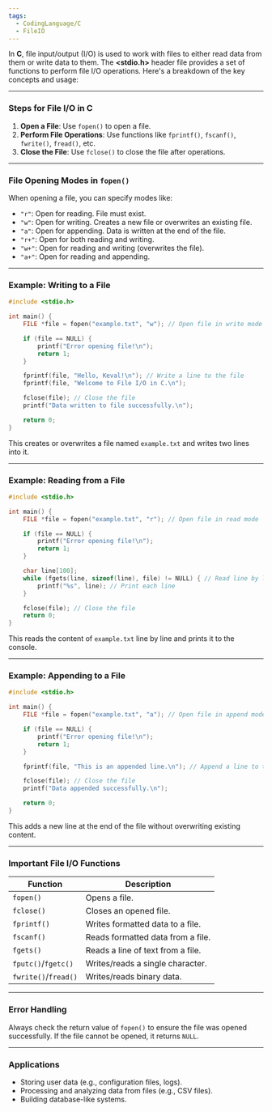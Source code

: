 ```yaml
---
tags:
  - CodingLanguage/C
  - FileIO
---
```


In **C**, file input/output (I/O) is used to work with files to either read data from them or write data to them. The **<stdio.h>** header file provides a set of functions to perform file I/O operations. Here's a breakdown of the key concepts and usage:

---

### **Steps for File I/O in C**
1. **Open a File**: Use `fopen()` to open a file.
2. **Perform File Operations**: Use functions like `fprintf()`, `fscanf()`, `fwrite()`, `fread()`, etc.
3. **Close the File**: Use `fclose()` to close the file after operations.

---

### **File Opening Modes in `fopen()`**
When opening a file, you can specify modes like:
- `"r"`: Open for reading. File must exist.
- `"w"`: Open for writing. Creates a new file or overwrites an existing file.
- `"a"`: Open for appending. Data is written at the end of the file.
- `"r+"`: Open for both reading and writing.
- `"w+"`: Open for reading and writing (overwrites the file).
- `"a+"`: Open for reading and appending.

---

### **Example: Writing to a File**
```c
#include <stdio.h>

int main() {
    FILE *file = fopen("example.txt", "w"); // Open file in write mode

    if (file == NULL) {
        printf("Error opening file!\n");
        return 1;
    }

    fprintf(file, "Hello, Keval!\n"); // Write a line to the file
    fprintf(file, "Welcome to File I/O in C.\n");

    fclose(file); // Close the file
    printf("Data written to file successfully.\n");

    return 0;
}
```

This creates or overwrites a file named `example.txt` and writes two lines into it.

---

### **Example: Reading from a File**
```c
#include <stdio.h>

int main() {
    FILE *file = fopen("example.txt", "r"); // Open file in read mode

    if (file == NULL) {
        printf("Error opening file!\n");
        return 1;
    }

    char line[100];
    while (fgets(line, sizeof(line), file) != NULL) { // Read line by line
        printf("%s", line); // Print each line
    }

    fclose(file); // Close the file
    return 0;
}
```

This reads the content of `example.txt` line by line and prints it to the console.

---

### **Example: Appending to a File**
```c
#include <stdio.h>

int main() {
    FILE *file = fopen("example.txt", "a"); // Open file in append mode

    if (file == NULL) {
        printf("Error opening file!\n");
        return 1;
    }

    fprintf(file, "This is an appended line.\n"); // Append a line to the file

    fclose(file); // Close the file
    printf("Data appended successfully.\n");

    return 0;
}
```

This adds a new line at the end of the file without overwriting existing content.

---

### **Important File I/O Functions**
| **Function**         | **Description**                   |
| -------------------- | --------------------------------- |
| `fopen()`            | Opens a file.                     |
| `fclose()`           | Closes an opened file.            |
| `fprintf()`          | Writes formatted data to a file.  |
| `fscanf()`           | Reads formatted data from a file. |
| `fgets()`            | Reads a line of text from a file. |
| `fputc()`/`fgetc()`  | Writes/reads a single character.  |
| `fwrite()`/`fread()` | Writes/reads binary data.         |

---

### **Error Handling**
Always check the return value of `fopen()` to ensure the file was opened successfully. If the file cannot be opened, it returns `NULL`.

---

### **Applications**
- Storing user data (e.g., configuration files, logs).
- Processing and analyzing data from files (e.g., CSV files).
- Building database-like systems.
